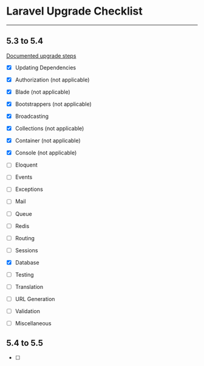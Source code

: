 # Laravel Upgrade Checklist

***


## 5.3 to 5.4 
[Documented upgrade steps](https://laravel.com/docs/5.4/upgrade)

- [x] Updating Dependencies
- [x] Authorization (not applicable)
- [x] Blade (not applicable)
- [x] Bootstrappers (not applicable)
- [x] Broadcasting
- [x] Collections (not applicable)
- [x] Container (not applicable)
- [x] Console (not applicable)
- [ ] Eloquent
- [ ] Events
- [ ] Exceptions
- [ ] Mail
- [ ] Queue
- [ ] Redis
- [ ] Routing
- [ ] Sessions
- [x] Database
- [ ] Testing
- [ ] Translation
- [ ] URL Generation
- [ ] Validation
- [ ] Miscellaneous



## 5.4 to 5.5
- [ ]
